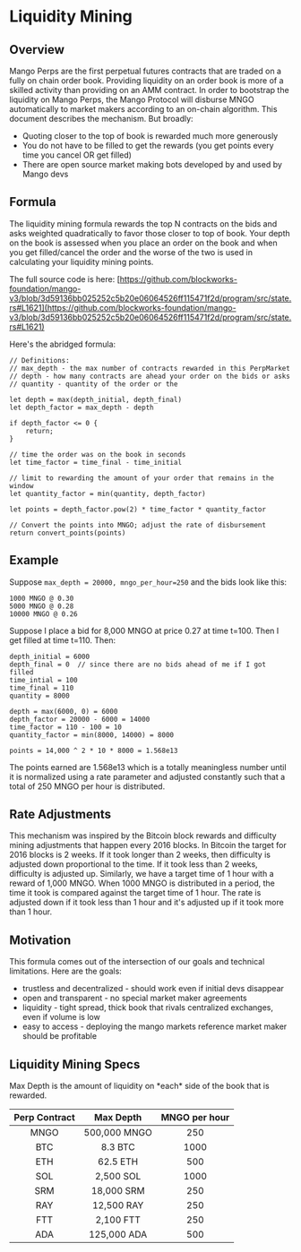 # Liquidity Mining

## Overview

Mango Perps are the first perpetual futures contracts that are traded on a fully on chain order book. Providing liquidity on an order book is more of a skilled activity than providing on an AMM contract. In order to bootstrap the liquidity on Mango Perps, the Mango Protocol will disburse MNGO automatically to market makers according to an on-chain algorithm. This document describes the mechanism. But broadly:

* Quoting closer to the top of book is rewarded much more generously
* You do not have to be filled to get the rewards (you get points every time you cancel OR get filled)
* There are open source market making bots developed by and used by Mango devs

## Formula

The liquidity mining formula rewards the top N contracts on the bids and asks weighted quadratically to favor those closer to top of book. Your depth on the book is assessed when you place an order on the book and when you get filled/cancel the order and the worse of the two is used in calculating your liquidity mining points.&#x20;

The full source code is here: [https://github.com/blockworks-foundation/mango-v3/blob/3d59136bb025252c5b20e06064526ff115471f2d/program/src/state.rs#L1621](https://github.com/blockworks-foundation/mango-v3/blob/3d59136bb025252c5b20e06064526ff115471f2d/program/src/state.rs#L1621)

Here's the abridged formula:

```
// Definitions:
// max_depth - the max number of contracts rewarded in this PerpMarket
// depth - how many contracts are ahead your order on the bids or asks
// quantity - quantity of the order or the 

let depth = max(depth_initial, depth_final)
let depth_factor = max_depth - depth

if depth_factor <= 0 {
    return;
}

// time the order was on the book in seconds
let time_factor = time_final - time_initial

// limit to rewarding the amount of your order that remains in the window
let quantity_factor = min(quantity, depth_factor)

let points = depth_factor.pow(2) * time_factor * quantity_factor

// Convert the points into MNGO; adjust the rate of disbursement
return convert_points(points)

```

## Example

Suppose `max_depth = 20000, mngo_per_hour=250` and the bids look like this:

```
1000 MNGO @ 0.30
5000 MNGO @ 0.28
10000 MNGO @ 0.26
```

Suppose I place a bid for 8,000 MNGO at price 0.27 at time t=100. Then I get filled at time t=110. Then:

```
depth_initial = 6000
depth_final = 0  // since there are no bids ahead of me if I got filled
time_intial = 100
time_final = 110
quantity = 8000

depth = max(6000, 0) = 6000
depth_factor = 20000 - 6000 = 14000
time_factor = 110 - 100 = 10
quantity_factor = min(8000, 14000) = 8000

points = 14,000 ^ 2 * 10 * 8000 = 1.568e13

```

The points earned are 1.568e13 which is a totally meaningless number until it is normalized using a rate parameter and adjusted constantly such that a total of 250 MNGO per hour is distributed.

## Rate Adjustments

This mechanism was inspired by the Bitcoin block rewards and difficulty mining adjustments that happen every 2016 blocks. In Bitcoin the target for 2016 blocks is 2 weeks. If it took longer than 2 weeks, then difficulty is adjusted down proportional to the time. If it took less than 2 weeks, difficulty is adjusted up. Similarly, we have a target time of 1 hour with a reward of 1,000 MNGO. When 1000 MNGO is distributed in a period, the time it took is compared against the target time of 1 hour. The rate is adjusted down if it took less than 1 hour and it's adjusted up if it took more than 1 hour.

## Motivation

This formula comes out of the intersection of our goals and technical limitations. Here are the goals:

* trustless and decentralized - should work even if initial devs disappear
* open and transparent - no special market maker agreements
* liquidity - tight spread, thick book that rivals centralized exchanges, even if volume is low
* easy to access - deploying the mango markets reference market maker should be profitable&#x20;

## Liquidity Mining Specs

Max Depth is the amount of liquidity on \*each\* side of the book that is rewarded.&#x20;

| Perp Contract |   Max Depth  | MNGO per hour |
| :-----------: | :----------: | :-----------: |
|      MNGO     | 500,000 MNGO |      250      |
|      BTC      |    8.3 BTC   |      1000     |
|      ETH      |   62.5 ETH   |      500      |
|      SOL      |   2,500 SOL  |      1000     |
|      SRM      |  18,000 SRM  |      250      |
|      RAY      |  12,500 RAY  |      250      |
|      FTT      |   2,100 FTT  |      250      |
|      ADA      |  125,000 ADA |      500      |

